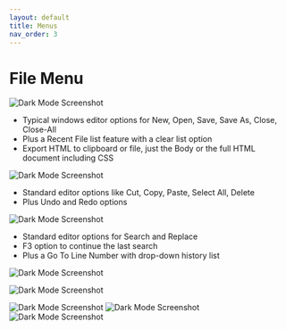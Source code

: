 ```yaml
---
layout: default
title: Menus
nav_order: 3
---
```


# File Menu
![Dark Mode Screenshot](/just-the-docs/assets/images/menu_screenshots/FileMenu.png)
* Typical windows editor options for New, Open, Save, Save As, Close, Close-All
* Plus a Recent File list feature with a clear list option
* Export HTML to clipboard or file, just the Body or the full HTML document including CSS

![Dark Mode Screenshot](/just-the-docs/assets/images/menu_screenshots/EditMenu.png)
* Standard editor options like Cut, Copy, Paste, Select All, Delete
* Plus Undo and Redo options

![Dark Mode Screenshot](/just-the-docs/assets/images/menu_screenshots/SearchMenu.png)
* Standard editor options for Search and Replace
* F3 option to continue the last search
* Plus a Go To Line Number with drop-down history list 

![Dark Mode Screenshot](/just-the-docs/assets/images/menu_screenshots/ViewMenu.png)

![Dark Mode Screenshot](/just-the-docs/assets/images/menu_screenshots/HelpMenu.png)

![Dark Mode Screenshot](/just-the-docs/assets/images/menu_screenshots/FindTextMenu.png)
![Dark Mode Screenshot](/just-the-docs/assets/images/menu_screenshots/ReplaceTextMenu.png)
![Dark Mode Screenshot](/just-the-docs/assets/images/menu_screenshots/GoToLineNumber.png)

